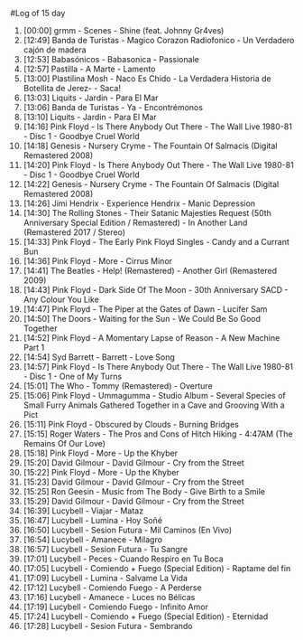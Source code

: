 #Log of 15 day

1. [00:00] grmm - Scenes - Shine (feat. Johnny Gr4ves)
1. [12:49] Banda de Turistas - Magico Corazon Radiofonico - Un Verdadero cajón de madera
1. [12:53] Babasónicos - Babasonica - Passionale
1. [12:57] Pastilla - A Marte - Lamento
1. [13:00] Plastilina Mosh - Naco Es Chido - La Verdadera Historia de Botellita de Jerez- - Saca!
1. [13:03] Liquits - Jardin - Para El Mar
1. [13:06] Banda de Turistas - Ya - Encontrémonos
1. [13:10] Liquits - Jardin - Para El Mar
1. [14:16] Pink Floyd - Is There Anybody Out There - The Wall Live 1980-81 - Disc 1 - Goodbye Cruel World
1. [14:18] Genesis - Nursery Cryme - The Fountain Of Salmacis (Digital Remastered 2008)
1. [14:20] Pink Floyd - Is There Anybody Out There - The Wall Live 1980-81 - Disc 1 - Goodbye Cruel World
1. [14:22] Genesis - Nursery Cryme - The Fountain Of Salmacis (Digital Remastered 2008)
1. [14:26] Jimi Hendrix - Experience Hendrix - Manic Depression
1. [14:30] The Rolling Stones - Their Satanic Majesties Request (50th Anniversary Special Edition / Remastered) - In Another Land (Remastered 2017 / Stereo)
1. [14:33] Pink Floyd - The Early Pink Floyd Singles - Candy and a Currant Bun
1. [14:36] Pink Floyd - More - Cirrus Minor
1. [14:41] The Beatles - Help! (Remastered) - Another Girl (Remastered 2009)
1. [14:43] Pink Floyd - Dark Side Of The Moon - 30th Anniversary SACD - Any Colour You Like
1. [14:47] Pink Floyd - The Piper at the Gates of Dawn - Lucifer Sam
1. [14:50] The Doors - Waiting for the Sun - We Could Be So Good Together
1. [14:52] Pink Floyd - A Momentary Lapse of Reason - A New Machine Part 1
1. [14:54] Syd Barrett - Barrett - Love Song
1. [14:57] Pink Floyd - Is There Anybody Out There - The Wall Live 1980-81 - Disc 1 - One of My Turns
1. [15:01] The Who - Tommy (Remastered) - Overture
1. [15:06] Pink Floyd - Ummagumma - Studio Album - Several Species of Small Furry Animals Gathered Together in a Cave and Grooving With a Pict
1. [15:11] Pink Floyd - Obscured by Clouds - Burning Bridges
1. [15:15] Roger Waters - The Pros and Cons of Hitch Hiking - 4:47AM (The Remains Of Our Love)
1. [15:18] Pink Floyd - More - Up the Khyber
1. [15:20] David Gilmour - David Gilmour - Cry from the Street
1. [15:22] Pink Floyd - More - Up the Khyber
1. [15:23] David Gilmour - David Gilmour - Cry from the Street
1. [15:25] Ron Geesin - Music from The Body - Give Birth to a Smile
1. [15:29] David Gilmour - David Gilmour - Cry from the Street
1. [16:39] Lucybell - Viajar - Mataz
1. [16:47] Lucybell - Lumina - Hoy Soñé
1. [16:50] Lucybell - Sesion Futura - Mil Caminos (En Vivo)
1. [16:54] Lucybell - Amanece - Milagro
1. [16:57] Lucybell - Sesion Futura - Tu Sangre
1. [17:01] Lucybell - Peces - Cuando Respiro en Tu Boca
1. [17:05] Lucybell - Comiendo + Fuego (Special Edition) - Raptame del fin
1. [17:09] Lucybell - Lumina - Salvame La Vida
1. [17:12] Lucybell - Comiendo Fuego - A Perderse
1. [17:16] Lucybell - Amanece - Luces no Bélicas
1. [17:19] Lucybell - Comiendo Fuego - Infinito Amor
1. [17:24] Lucybell - Comiendo + Fuego (Special Edition) - Eternidad
1. [17:28] Lucybell - Sesion Futura - Sembrando
